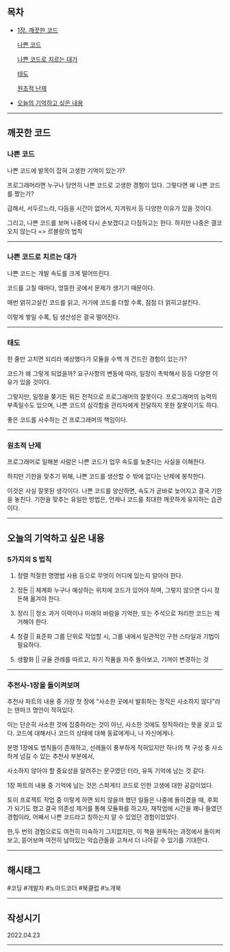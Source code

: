 ## 목차

- [1장. 깨끗한 코드](#깨끗한-코드)

    [나쁜 코드](#나쁜-코드)

    [나쁜 코드로 치르는 대가](#나쁜-코드로-치르는-대가)

    [태도](#태도)

    [원초적 난제](#원초적-난제)

- [오늘의 기억하고 싶은 내용](#오늘의-기억하고-싶은-내용)

***

## 깨끗한 코드

### 나쁜 코드

나쁜 코드에 발목이 잡혀 고생한 기억이 있는가?

프로그래머라면 누구나 당연히 나쁜 코드로 고생한 경험이 있다. 그렇다면 왜 나쁜 코드를 짰는가?

급해서, 서두르느라, 다듬을 시간이 없어서, 지겨워서 등 다양한 이유가 있을 것이다.

그리고, 나쁜 코드를 보며 나중에 다시 손보겠다고 다짐하고는 한다. 하지만 나중은 결코 오지 않는다 => 르블랑의 법칙

***

### 나쁜 코드로 치르는 대가

나쁜 코드는 개발 속도를 크게 떨어뜨린다.

코드를 고칠 때마다, 엉뚱한 곳에서 문제가 생기기 때문이다.

매번 얽히고설킨 코드를 읽고, 거기에 코드를 더할 수록, 점점 더 얽히고설킨다.

이렇게 쌓일 수록, 팀 생산성은 결국 떨어진다.

***

### 태도

한 줄만 고치면 되리라 예상했다가 모듈을 수백 개 건드린 경험이 있는가?

코드가 왜 그렇게 되었을까? 요구사항의 변동에 따라, 일정이 촉박해서 등등
다양한 이유가 있을 것이다.

그렇지만, 일정을 쫒기든 뭐든 전적으로 프로그래머의 잘못이다.
프로그래머의 능력의 부족일수도 있으며, 나쁜 코드의 심각함을 관리자에게 전달하지 못한 잘못이기도 하다.

좋은 코드를 사수하는 건 프로그래머의 책임이다.

***

### 원초적 난제

프로그래머로 일해본 사람은 나쁜 코드가 업무 속도를 늦춘다는 사실을 이해한다.

하지만 기한을 맞추기 위해, 나쁜 코드를 생산할 수 밖에 없다는 난제에 봉착한다.

이것은 사실 잘못된 생각이다.
나쁜 코드를 양산하면, 속도가 곧바로 늦어지고 결국 기한을 놓친다. 기한을 맞추는 유일한 방법은, 언제나 코드를 최대한 깨끗하게 유지하는 습관이다.

***

## 오늘의 기억하고 싶은 내용

### 5가지의 S 법칙
1. 정렬
   적절한 명명법 사용 등으로 무엇이 어디에 있는지 알아야 한다.

2. 정돈 || 체계화
   누구나 예상하는 위치에 코드가 있어야 하며, 그렇지 않으면 다시 정돈해 옮겨야 한다.

3. 정리 || 청소
   과거 이력이나 미래의 바람을 기억한, 또는 주석으로 처리한 코드는 제거해야 한다.

4. 청결 || 표준화
   그룹 단위로 작업할 시, 그룹 내에서 일관적인 구현 스타일과 기법이 필요하다.

5. 생활화 || 규율
   관례를 따르고, 자기 작품을 자주 돌아보고, 기꺼이 변경하는 것
***

### 추천사-1장을 돌이켜보며

추천사 파트의 내용 중 가장 첫 장에 "사소한 곳에서 발휘하는 정직은 사소하지 않다"라는 덴마크 명언이 적혀있다.

이는 단순히 사소한 것에 집중하라는 것이 아닌, 사소한 것에도 정직하라는 뜻을 갖고 있다. 코드에 대해서나 코드의 상태에 대해 동료에게나, 나 자신에게나.

분명 1장에도 법칙들이 존재하고, 선례들이 풍부하게 적혀있지만
하나의 책 구성 중 사소하게 넘길 수 있는 추천사 부분에서,

사소하지 않아야 할 중요성을 알려주는 문구였던 터라, 유독 기억에 남는 것 같다.

1장 파트의 내용 중 기억에 남는 것은 스파게티 코드로 인한 고생에 대한 공감이었다.

토이 프로젝트 작업 중 이렇게 하면 되지 않을까 했던 일들은 나중에 돌이켰을 때, 후회가 되기도 했고
결국 의존성 제거를 통해 모듈화를 하고자, 재작업에 시간을 꽤나 들였던 경험이라, 어째서 나쁜 코드라고 칭하는지 알 수 있었던 경험이었었다.

한,두 번의 경험으로도 여전히 미숙하기 그지없지만, 이 책을 완독하는 과정에서 돌이켜보고, 뜯어보며 여전히 남아있는 악습관들을 고쳐서 더 나아갈 수 있기를 기대한다.

***

## 해시태그 ##
#코딩 #개발자 #노마드코더 #북클럽 #노개북

***

## 작성시기 ##
2022.04.23

***